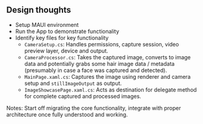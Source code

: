 ## Design thoughts

- Setup MAUI environment
- Run the App to demonstrate functionality
- Identify key files for key functionality
  - `CameraSetup.cs`: Handles permissions, capture session, video preview layer, device and output.
  - `CameraProcessor.cs`: Takes the captured image, converts to image data and potentially grabs some hair image data / metadata (presumably in case a face was captured and detected).
  - `MainPage.xaml.cs`: Captures the image using renderer and camera setup and `stillImageOutput` as output.
  - `ImageShowcasePage.xaml.cs`: Acts as destination for delegate method for complete captured and processed images.

Notes:
Start off migrating the core functionality, integrate with proper architecture once fully understood and working.
